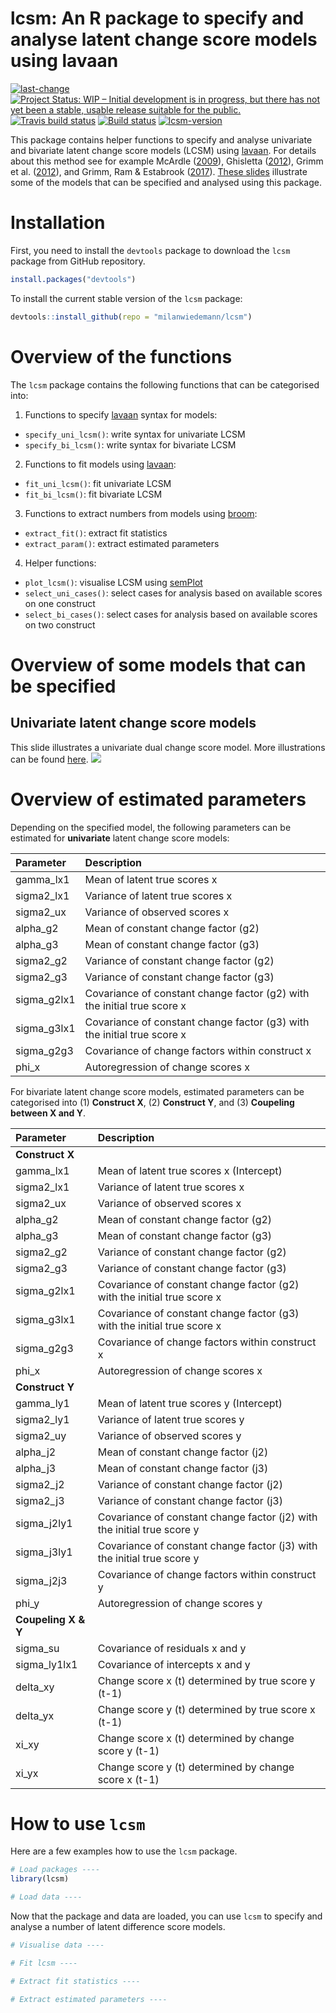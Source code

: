 # lcsm: An R package to specify and analyse latent change score models using lavaan

[![last-change](https://img.shields.io/badge/Last%20change-2019--03--03-brightgreen.svg)](https://github.com/milanwiedemann/lcsm)
[![Project Status: WIP – Initial development is in progress, but there has not yet been a stable, usable release suitable for the public.](https://www.repostatus.org/badges/latest/wip.svg)](https://www.repostatus.org/#wip)
[![Travis build status](https://travis-ci.org/milanwiedemann/lcsm.svg?branch=master)](https://travis-ci.org/milanwiedemann/lcsm)
[![Build status](https://ci.appveyor.com/api/projects/status/swwgfqdufr5xmxf2?svg=true)](https://ci.appveyor.com/project/milanwiedemann/lcsm)
[![lcsm-version](https://img.shields.io/badge/Version-0.0.1-brightgreen.svg)](https://github.com/milanwiedemann/lcsm) 

This package contains helper functions to specify and analyse univariate and bivariate latent change score models (LCSM) using [lavaan](http://lavaan.ugent.be/). For details about this method see for example McArdle ([2009](http://www.annualreviews.org/doi/10.1146/annurev.psych.60.110707.163612)), Ghisletta ([2012](https://doi.org/10.1080/10705511.2012.713275)), Grimm et al. ([2012](https://doi.org/10.1080/10705511.2012.659627)), and Grimm, Ram & Estabrook ([2017](https://www.guilford.com/books/Growth-Modeling/Grimm-Ram-Estabrook/9781462526062)).
[These slides](https://docs.google.com/presentation/d/1q-SVbTA6n_HiC1bLjmCWySk1_b2u6rj12XrfK8-WEE0/edit?usp=sharing) illustrate some of the models that can be specified and analysed using this package.

# Installation

First, you need to install the `devtools` package to download the `lcsm` package from GitHub repository.

```r
install.packages("devtools")
```

To install the current stable version of the `lcsm` package:

```r
devtools::install_github(repo = "milanwiedemann/lcsm")
```

# Overview of the functions

The `lcsm` package contains the following functions that can be categorised into:

1. Functions to specify [lavaan](http://lavaan.ugent.be/) syntax for models:
  - `specify_uni_lcsm()`: write syntax for univariate LCSM
  - `specify_bi_lcsm()`: write syntax for bivariate LCSM
  
2. Functions to fit models using [lavaan](http://lavaan.ugent.be/):
  - `fit_uni_lcsm()`: fit univariate LCSM
  - `fit_bi_lcsm()`: fit bivariate LCSM
  
3. Functions to extract numbers from models using [broom](https://broom.tidyverse.org/):
  - `extract_fit()`: extract fit statistics
  - `extract_param()`: extract estimated parameters
  
4. Helper functions:
  - `plot_lcsm()`: visualise LCSM using [semPlot](http://sachaepskamp.com/semPlot)
  - `select_uni_cases()`: select cases for analysis based on available scores on one construct
  - `select_bi_cases()`: select cases for analysis based on available scores on two construct

# Overview of some models that can be specified

## Univariate latent change score models

This slide illustrates a univariate dual change score model. 
More illustrations can be found [here](https://docs.google.com/presentation/d/1q-SVbTA6n_HiC1bLjmCWySk1_b2u6rj12XrfK8-WEE0/edit?usp=sharing).
![](tools/images/r-lcsm-uni.gif)

# Overview of estimated parameters

Depending on the specified model, the following parameters can be estimated for **univariate** latent change score models: 

|Parameter   |Description                                                             |
|:-----------|:-----------------------------------------------------------------------|
|gamma_lx1   |Mean of latent true scores x                                            |
|sigma2_lx1  |Variance of latent true scores x                                        |
|sigma2_ux   |Variance of observed scores x                                           |
|alpha_g2    |Mean of constant change factor (g2)                                     |
|alpha_g3    |Mean of constant change factor (g3)                                     |
|sigma2_g2   |Variance of constant change factor (g2)                                 |
|sigma2_g3   |Variance of constant change factor (g3)                                 |
|sigma_g2lx1 |Covariance of constant change factor (g2) with the initial true score x |
|sigma_g3lx1 |Covariance of constant change factor (g3) with the initial true score x |
|sigma_g2g3  |Covariance of change factors within construct x                         |
|phi_x       |Autoregression of change scores x                                       |

For bivariate latent change score models, estimated parameters can be categorised into (1) **Construct X**, (2) **Construct Y**, and (3) **Coupeling between X and Y**.

|Parameter    |Description                                                             |
|:------------|:-----------------------------------------------------------------------|
|**Construct X**                                                                       |
|gamma_lx1    |Mean of latent true scores x (Intercept)                                |
|sigma2_lx1   |Variance of latent true scores x                                        |
|sigma2_ux    |Variance of observed scores x                                           |
|alpha_g2     |Mean of constant change factor (g2)                                     |
|alpha_g3     |Mean of constant change factor (g3)                                     |
|sigma2_g2    |Variance of constant change factor (g2)                                 |
|sigma2_g3    |Variance of constant change factor (g3)                                 |
|sigma_g2lx1  |Covariance of constant change factor (g2) with the initial true score x |
|sigma_g3lx1  |Covariance of constant change factor (g3) with the initial true score x |
|sigma_g2g3   |Covariance of change factors within construct x                         |
|phi_x        |Autoregression of change scores x                                       |
|**Construct Y**                                                                       |
|gamma_ly1    |Mean of latent true scores y (Intercept)                                |
|sigma2_ly1   |Variance of latent true scores y                                        |
|sigma2_uy    |Variance of observed scores y                                           |
|alpha_j2     |Mean of constant change factor (j2)                                     |
|alpha_j3     |Mean of constant change factor (j3)                                     |
|sigma2_j2    |Variance of constant change factor (j2)                                 |
|sigma2_j3    |Variance of constant change factor (j3)                                 |
|sigma_j2ly1  |Covariance of constant change factor (j2) with the initial true score y |
|sigma_j3ly1  |Covariance of constant change factor (j3) with the initial true score y |
|sigma_j2j3   |Covariance of change factors within construct y                         |
|phi_y        |Autoregression of change scores y                                       |
|**Coupeling X & Y**                                                                   |
|sigma_su     |Covariance of residuals x and y                                         |
|sigma_ly1lx1 |Covariance of intercepts x and y                                        |
|delta_xy     |Change score x (t) determined by true score y (t-1)                     |
|delta_yx     |Change score y (t) determined by true score x (t-1)                     |
|xi_xy        |Change score x (t) determined by change score y (t-1)                   |
|xi_yx        |Change score y (t) determined by change score x (t-1)                   |

# How to use `lcsm`

Here are a few examples how to use the `lcsm` package.

```r
# Load packages ----
library(lcsm) 

# Load data ----

```

Now that the package and data are loaded, you can use `lcsm` to specify and analyse a number of latent difference score models.

```r
# Visualise data ----

# Fit lcsm ----

# Extract fit statistics ----

# Extract estimated parameters ----
```
